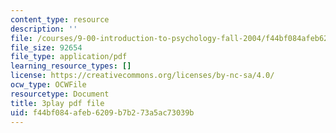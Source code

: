 ```yaml
---
content_type: resource
description: ''
file: /courses/9-00-introduction-to-psychology-fall-2004/f44bf084afeb6209b7b273a5ac73039b_10489.pdf
file_size: 92654
file_type: application/pdf
learning_resource_types: []
license: https://creativecommons.org/licenses/by-nc-sa/4.0/
ocw_type: OCWFile
resourcetype: Document
title: 3play pdf file
uid: f44bf084-afeb-6209-b7b2-73a5ac73039b
---
```

